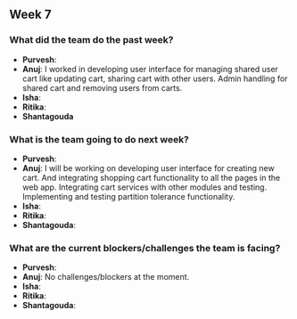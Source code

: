 ## Week 7

### What did the team do the past week?
* **Purvesh**: 
* **Anuj**: I worked in developing user interface for managing shared user cart like updating cart, sharing cart with other users. Admin handling for shared cart and removing users from carts.
* **Isha**: 
* **Ritika**: 
* **Shantagouda** 

### What is the team going to do next week?
* **Purvesh**: 
* **Anuj**: I will be working on developing user interface for creating new cart. And integrating shopping cart functionality to all the pages in the web app. Integrating cart services with other modules and testing. Implementing and testing partition tolerance functionality.
* **Isha**: 
* **Ritika**: 
* **Shantagouda**: 

### What are the current blockers/challenges the team is facing?
* **Purvesh**: 
* **Anuj**: No challenges/blockers at the moment.
* **Isha**: 
* **Ritika**: 
* **Shantagouda**: 
